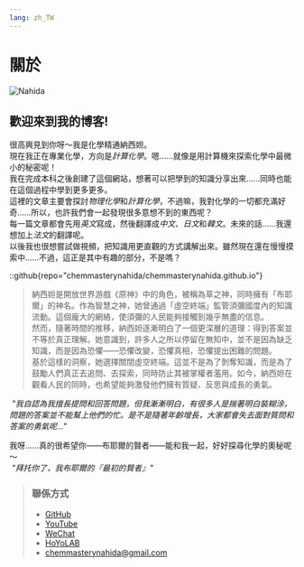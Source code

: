 ```yaml
---
lang: zh_TW
---
```

# 關於

![Nahida](/zhtw/images/nahida.png)

## 歡迎來到我的博客!

很高興見到你呀～我是化學精通納西妲。  
現在我正在專業化學，方向是*計算化學*。嗯……就像是用計算機來探索化學中最微小的秘密呢！  
我在完成本科之後創建了這個網站，想著可以把學到的知識分享出來……同時也能在這個過程中學到更多更多。  
這裡的文章主要會探討*物理化學*和*計算化學*，不過嘛，我對化學的一切都充滿好奇……所以，也許我們會一起發現很多意想不到的東西呢？  
每一篇文章都會先用*英文*寫成，然後翻譯成*中文*、*日文*和*韓文*。未來的話……我還想加上*法文*的翻譯呢。  
以後我也很想嘗試做視頻，把知識用更直觀的方式講解出來。雖然現在還在慢慢摸索中……不過，這正是其中有趣的部分，不是嗎？  

::github{repo="chemmasterynahida/chemmasterynahida.github.io"}

> 納西妲是開放世界游戲《原神》中的角色，被稱為草之神，同時擁有「布耶爾」的神名。作為智慧之神，她曾通過「虛空終端」監管須彌國度內的知識流動。這個龐大的網絡，使須彌的人民能夠接觸到幾乎無盡的信息。  
> 然而，隨著時間的推移，納西妲逐漸明白了一個更深層的道理：得到答案並不等於真正理解。她意識到，許多人之所以停留在無知中，並不是因為缺乏知識，而是因為恐懼——恐懼改變，恐懼真相，恐懼提出困難的問題。  
> 基於這樣的洞察，她選擇關閉虛空終端。這並不是為了剝奪知識，而是為了鼓勵人們真正去追問、去探索，同時防止其被掌權者濫用。如今，納西妲在觀看人民的同時，也希望能夠激發他們擁有質疑、反思與成長的勇氣。

*&nbsp;"我自認為我擅長提問和回答問題，但我漸漸明白，有很多人是揣著明白裝糊涂，問題的答案並不能幫上他們的忙。是不是隨著年齡增長，大家都會失去面對質問和答案的勇氣呢…"*  

我呀……真的很希望你——布耶爾的賢者——能和我一起，好好探尋化學的奧秘呢～  
*&nbsp;"拜托你了，我布耶爾的『最初的賢者』"*

> ### 聯係方式
>
> - [GitHub](https://github.com/chemmasterynahida/)
> - [YouTube](https://www.youtube.com/@chemmasterynahida)
> - [WeChat](/zhtw/images/wechat.png)
> - [HoYoLAB](https://www.hoyolab.com/accountCenter/postList?id=425986572)
> - [chemmasterynahida@gmail.com](mailto:chemmasterynahida@gmail.com)